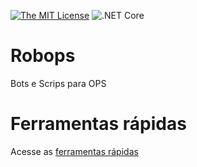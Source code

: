 [![The MIT License](https://img.shields.io/github/license/RafaelEstevamReis/Robops)](https://github.com/RafaelEstevamReis/Robops/blob/master/LICENSE)
![.NET Core](https://github.com/RafaelEstevamReis/Robops/workflows/.NET%20Core/badge.svg)

# Robops
Bots e Scrips para OPS

# Ferramentas rápidas

Acesse as [ferramentas rápidas](https://rafaelestevamreis.github.io/Robops/)

